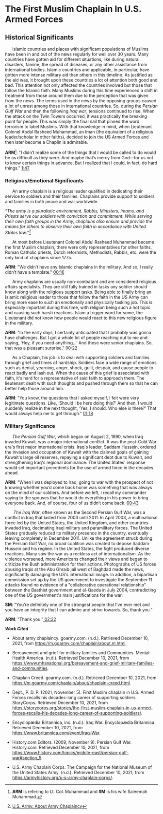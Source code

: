 # The First Muslim Chaplain In U.S. Armed Forces

## Historical Significants


  &nbsp;&nbsp;&nbsp;&nbsp;&nbsp;&nbsp;Islamic countries and places with significant populations of Muslims have been in and out of the news regularly for well over 30 years. Many countries have gotten aid for different situations, like during natural disasters, famine, the spread of diseases, or any other assistance from international bodies. Islamic countries and applicable, in particular, have gotten more intense military aid than others in this timeline. As justified as the aid was, it brought upon these countries a lot of attention both good and bad. This attention not only affected the countries involved but those that follow the Islamic faith. Many Muslims during this time experienced a shift in treatment from those around them due to the perception that was given from the news. The terms used in the news by the opposing groups caused a lot of unrest among those in international countries. So, during the _Persian Gulf War_ and then the following _Iraq war_, tensions continued to rise. When the attack on the Twin Towers occurred, it was practically the breaking point for people. This was simply the final nail that pinned the word terrorism to label Muslims. With that knowledge in mind, when Lieutenant Colonel Abdul Rasheed Muhammad, an Iman (the equivalent of a religious leader/scholar in other faiths), decided to join the US Armed Forces and then later become a Chaplin is admirable. 

 
  **ARM**[^first]: "I didn’t realize some of the things that I would be called to do would be as difficult as they were. And maybe that’s mercy from God—for us not to know certain things in advance. But I realized that I could, in fact, do hard things." <a href="javascript:seek(107)"> 1:47</a>




### Religious/Emotional Significants

  &nbsp;&nbsp;&nbsp;&nbsp;&nbsp;&nbsp;An army chaplain is a religious leader qualified in dedicating their service to soldiers and their families. Chaplains provide support to soldiers and families in both peace and war worldwide. 
  
  “_The army is a pluralistic environment. Rabbis, Ministers, Imams, and Priests serve our soldiers with conviction and commitment. While serving their own faith groups in the Army, chaplains also ensure and provide the means for others to observe their own faith in accordance with United States law_.”[^second] 

  &nbsp;&nbsp;&nbsp;&nbsp;&nbsp;&nbsp;At most before Lieutenant Colonel Abdul Rasheed Muhammad became the first Muslim chaplain, there were only representatives for other faiths. Roman Catholic priests, Dutch reformists, Methodists, Rabbis, etc. were the only kind of chaplains since 1775. 


  **ARM**: "We didn’t have any Islamic chaplains in the military. And so, I really didn’t have a template." <a href="javascript:seek(16)"> 00:16</a>


  &nbsp;&nbsp;&nbsp;&nbsp;&nbsp;&nbsp;Army chaplains are usually non-combatant and are considered religious affairs specialists. They are still fully trained in tasks any soldier should know along with the religious support tasks. Being able to finally bring an Islamic religious leader to those that follow the faith in the US Army can bring more ease to such an emotionally and physically tasking job. This is especially important during this time, with religion being such a hot topic and causing such harsh reactions. Islam a trigger word for some, the Lieutenant did not know how people would react to this new religious figure in the military.


  **ARM**: "In the early days, I certainly anticipated that I probably was gonna have challenges. But I got a whole lot of people reaching out to me and saying, ‘Hey, if you need anything…’ And these were senior chaplains. So, that was a pleasant surprise." <a href="javascript:seek(22)"> 00:22</a>


  &nbsp;&nbsp;&nbsp;&nbsp;&nbsp;&nbsp;As a Chaplain, his job is to deal with supporting soldiers and families through grief and times of hardship. Soldiers face a wide range of emotions such as denial, yearning, anger, shock, guilt, despair, and cause people to react badly and lash out.  When the cause of this grief is associated with faith, it's hard for a representative of said faith to approach them. The lieutenant dealt with such thoughts and pushed through them so that he can better help those around him.


  **ARM**: "You know, the questions that I asked myself, I felt were very legitimate questions. Like, ‘Should I be here doing this?’ And then, I would suddenly realize in the next thought, ‘Yes, I should. Who else is there?’ That would always help me to get through." <a href="javascript:seek(78)"> 01:18</a> 





### Military Significance

  &nbsp;&nbsp;&nbsp;&nbsp;&nbsp;&nbsp;_The Persian Gulf War_, which began on August 2, 1990, when Iraq invaded Kuwait, was a major international conflict. It was the post-Cold War era's first major international crisis. Iraq's leader, Saddam Hussein, ordered the invasion and occupation of Kuwait with the claimed goals of gaining Kuwait's large oil reserves, repaying a significant debt due to Kuwait, and strengthening Iraq's regional dominance. The United States' response would set important precedents for the use of armed force in the decades ahead. 


  **ARM**: "When I was deployed to Iraq, going to war with the prospect of not knowing whether you’d come back home was something that was always on the mind of our soldiers. And before we left, I recall my commander saying to the spouses that he would do everything in his power to bring everyone back. And, of course, four of us didn’t come back. <a href="javascript:seek(43)"> 00:43</a>

 &nbsp;&nbsp;&nbsp;&nbsp;&nbsp;&nbsp; _The Iraq War_, often known as the Second Persian Gulf War, was a conflict in Iraq that lasted from 2003 until 2011. In April 2003, a multinational force led by the United States, the United Kingdom, and other countries invaded Iraq, decimating Iraqi military and paramilitary forces. The United States gradually reduced its military presence in the country, eventually leaving completely in December 2011. Unlike the agreement struck during the Persian Gulf War, no broad coalition was created to depose Saddam Hussein and his regime. In the United States, the fight produced diverse reactions. Many saw the war as a reckless act of internationalism. As the violence worsened, more Americans changed their views and began to criticize the Bush administration for their actions. Photographs of US forces abusing Iraqis at the Abu Ghraib jail west of Baghdad made the news, significantly damaging the US's international image. In addition, a bipartisan commission set up by the US government to investigate the September 11 attacks found no evidence of a "collaborative operational relationship" between the Baathist government and al-Qaeda in July 2004, contradicting one of the US government's main justifications for the war.


  **SM**: "You’re definitely one of the strongest people that I’ve ever met and you have an integrity that I can admire and strive towards. So, thank you."
  
  **ARM**: "Thank you."<a href="javascript:seek(122)"> 02:22</a>

**_Work Cited_**

  - About army chaplaincy. goarmy.com. (n.d.). Retrieved December 10, 2021, from https://m.goarmy.com/chaplain/about.m.html. 

  - Bereavement and grief for military families and Communities. Mental Health America. (n.d.). Retrieved December 10, 2021, from https://www.mhanational.org/bereavement-and-grief-military-families-and-communities. 

  - Chaplain Creed. goarmy.com. (n.d.). Retrieved December 10, 2021, from https://m.goarmy.com/chaplain/about/chaplain-creed.html. 

  - Dept., P. D. P. (2021, November 5). First Muslim chaplain in U.S. Armed Forces recalls his decades-long career of supporting soldiers. StoryCorps. Retrieved December 10, 2021, from https://storycorps.org/stories/the-first-muslim-chaplain-in-us-armed-forces-recalls-his-decades-long-career-of-supporting-soldiers/. 

  - Encyclopædia Britannica, inc. (n.d.). Iraq War. Encyclopædia Britannica. Retrieved December 10, 2021, from https://www.britannica.com/event/Iraq-War. 

  - History.com Editors. (2009, November 9). Persian Gulf War. History.com. Retrieved December 10, 2021, from https://www.history.com/topics/middle-east/persian-gulf-war#section_5. 

  - U.S. Army Chaplain Corps. The Campaign for the National Museum of the United States Army. (n.d.). Retrieved December 10, 2021, from https://armyhistory.org/u-s-army-chaplain-corps/. 

[^first]: **ARM** is refering to  Lt. Col. Muhammad and **SM** is his wife Saleemah Muhammad. 

[^second]: <a href="https://m.goarmy.com/chaplain/about.m.html">U.S. Army: About Army Chaplaincy</a>